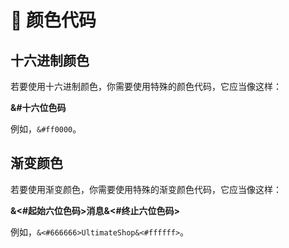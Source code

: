 # 🎨 颜色代码

## 十六进制颜色

若要使用十六进制颜色，你需要使用特殊的颜色代码，它应当像这样：

**&#十六位色码**

例如，`&#ff0000`。

## 渐变颜色

若要使用渐变颜色，你需要使用特殊的渐变颜色代码，它应当像这样：

**&<#起始六位色码>消息&<#终止六位色码>**

例如，`&<#666666>UltimateShop&<#ffffff>`。